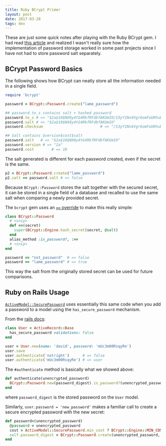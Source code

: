 ```yaml
---
title: Ruby BCrypt Primer
layout: post
date: 2017-03-28
tags: dev
---
```


These are just some quick notes after playing with the Ruby BCrypt gem. I had
read [this article][crackstation] and realized I wasn't really sure how the
implementation of password storage worked in some past projects since I have not
had to store password salt separately.

## BCrypt Password Basics

The following shows how BCrypt can neatly store all the information needed in a
single field.

```ruby
require 'bcrypt'

password = BCrypt::Password.create("lame_password")

## password.to_s contains salt + hashed password
password.to_s # => "$2a$10$NX8y4tG4RkfRFdbfAKUmIO/S3yY1Nn4Vgr6omFaUKhuBdeoX0GK5W"
password.salt # => "$2a$10$NX8y4tG4RkfRFdbfAKUmIO"
password.checksum                          # => "/S3yY1Nn4Vgr6omFaUKhuBdeoX0GK5W"

## Salt contains $version$cost$salt
password.salt   # => "$2a$10$NX8y4tG4RkfRFdbfAKUmIO"
password.version # => "2a"
password.cost        # => 10
```

The salt generated is different for each password created, even if the secret is
the same.

```ruby
p2 = BCrypt::Password.create("lame_password")
p2.salt == password.salt # => false
```

Because `BCrypt::Password` stores the salt together with the secured secret, it
can be stored in a single field of a database and recalled to use the same salt
when comparing a newly provided secret.

The `bcrypt` gem uses an [`==` override][bcrypt-equal] to make this really simple:

```ruby
class BCrypt::Password
  # <snip>
  def ==(secret)
    super(BCrypt::Engine.hash_secret(secret, @salt)
  end
  alias_method :is_password?, :==
  # <snip>
end

password == "not_password"  # => false
password == "lame_password" # => true
```

This way the salt from the originally stored secret can be used for future
comparisons.


## Ruby on Rails Usage

[`ActiveModel::SecurePassword`][active-model-secure-password] uses essentially
this same code when you add a password to a model using the
`has_secure_password` mechanism.

From the [rails docs][active-model-docs]:

```ruby
class User < ActiveRecord::Base
  has_secure_password validations: false
end

user = User.new(name: 'david', password: 'mUc3m00RsqyRe')
user.save
user.authenticate('notright')      # => false
user.authenticate('mUc3m00RsqyRe') # => user
```

The `#authenticate` method is basically what we showed above:
```ruby
def authenticate(unencrypted_password)
  BCrypt::Password.new(password_digest).is_password?(unencrypted_password) && self
end
```

where `password_digest` is the stored password on the `User` model.

Similarly, `user.password = 'new_password'` makes a familiar call to create a
secure encrypted password with the new secret:

```ruby
def password=(unencrypted_password)
  @password = unencrypted_password
  cost = ActiveModel::SecurePassword.min_cost ? BCrypt::Engine::MIN_COST : BCrypt::Engine.cost
  self.password_digest = BCrypt::Password.create(unencrypted_password, cost: cost)
end
```

[bcrypt-equal]: https://github.com/codahale/bcrypt-ruby/blob/23b0517e20e7ddf2e733c1bcdb22b0b12166f042/lib/bcrypt/password.rb#L65-L68
[crackstation]: https://crackstation.net/hashing-security.htm
[active-model-secure-password]: https://github.com/rails/rails/blob/903493871468d5d7bbca9eb9d3efae187afdb8b0/activemodel/lib/active_model/secure_password.rb
[active-model-docs]: http://api.rubyonrails.org/classes/ActiveModel/SecurePassword/InstanceMethodsOnActivation.html
